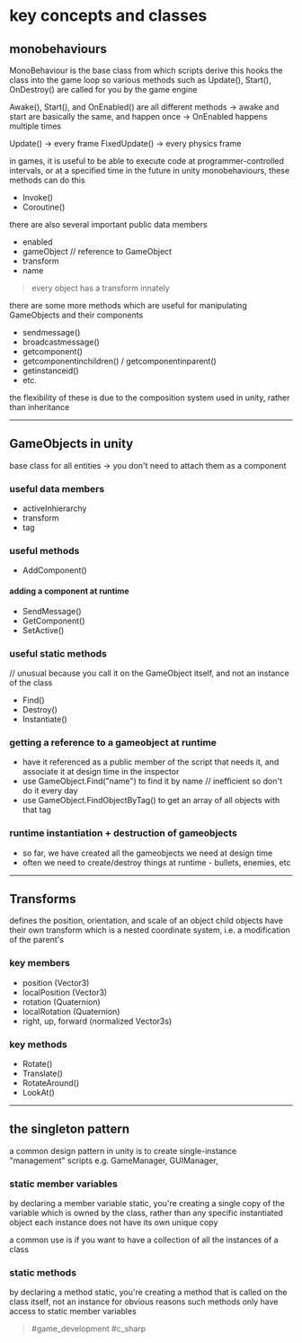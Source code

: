 # key concepts and classes
## monobehaviours
MonoBehaviour is the base class from which scripts derive
this hooks the class into the game loop so various methods such as Update(), Start(), OnDestroy() are called for you by the game engine

Awake(), Start(), and OnEnabled() are all different methods
-> awake and start are basically the same, and happen once
-> OnEnabled happens multiple times

Update() -> every frame
FixedUpdate() -> every physics frame

in games, it is useful to be able to execute code at programmer-controlled intervals, or at a specified time in the future
in unity monobehaviours, these methods can do this 
- Invoke()
- Coroutine()

there are also several important public data members
- enabled
- gameObject    // reference to GameObject
- transform
- name

> every object has a transform innately

there are some more methods which are useful for manipulating GameObjects and their components
- sendmessage()
- broadcastmessage()
- getcomponent()
- getcomponentinchildren() / getcomponentinparent()
- getinstanceid()
- etc.

the flexibility of these is due to the composition system used in unity, rather than inheritance

---
## GameObjects in unity
base class for all entities
-> you don't need to attach them as a component
### useful data members
- activeInhierarchy
- transform
- tag
### useful methods
- AddComponent()
#### adding a component at runtime
- SendMessage()
- GetComponent()
- SetActive()
### useful static methods
// unusual because you call it on the GameObject itself, and not an instance of the class
- Find()
- Destroy()
- Instantiate()

### getting a reference to a gameobject at runtime
- have it referenced as a public member of the script that needs it, and associate it at design time in the inspector
- use GameObject.Find("name") to find it by name
// inefficient so don't do it every day
- use GameObject.FindObjectByTag() to get an array of all objects with that tag

### runtime instantiation + destruction of gameobjects
- so far, we have created all the gameobjects we need at design time
- often we need to create/destroy things at runtime - bullets, enemies, etc

---

## Transforms
defines the position, orientation, and scale of an object
child objects have their own transform which is a nested coordinate system, i.e. a modification of the parent's
### key members
- position (Vector3)
- localPosition (Vector3)
- rotation (Quaternion)
- localRotation (Quaternion)
- right, up, forward (normalized Vector3s)

### key methods
- Rotate()
- Translate()
- RotateAround()
- LookAt()

---
## the singleton pattern
a common design pattern in unity is to create single-instance "management" scripts
e.g. GameManager, GUIManager, 

### static member variables
by declaring a member variable static, you're creating a single copy of the variable which is owned by the class, rather than any specific instantiated object
each instance does not have its own unique copy

a common use is if you want to have a collection of all the instances of a class

### static methods
by declaring a method static, you're creating a method that is called on the class itself, not an instance
for obvious reasons such methods only have access to static member variables

> #game_development #c_sharp 